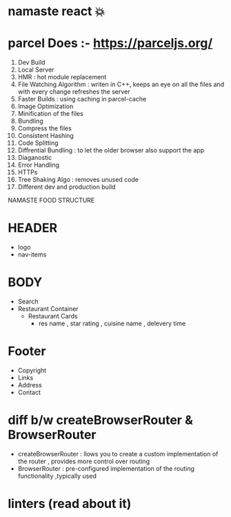 # namaste react 💥

# parcel Does :- https://parceljs.org/

1. Dev Build
2. Local Server
3. HMR : hot module replacement
4. File Watching Algorithm : writen in C++, keeps an eye on all the files and with every change refreshes the server
5. Faster Builds : using caching in parcel-cache
6. Image Optimization
7. Minification of the files
8. Bundling
9. Compress the files
10. Consistent Hashing
11. Code Splitting
12. Diffrential Bundling : to let the older browser also support the app
13. Diaganostic
14. Error Handling
15. HTTPs
16. Tree Shaking Algo : removes unused code
17. Different dev and production build

NAMASTE FOOD STRUCTURE

# HEADER

- logo
- nav-items

# BODY

- Search
- Restaurant Container
  - Restaurant Cards
    - res name , star rating , cuisine name , delevery time

# Footer

- Copyright
- Links
- Address
- Contact

# diff b/w createBrowserRouter & BrowserRouter

- createBrowserRouter : llows you to create a custom implementation of the router , provides more control over routing
- BrowserRouter : pre-configured implementation of the routing functionality ,typically used

# linters (read about it)
